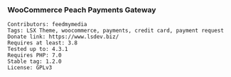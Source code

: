 ### WooCommerce Peach Payments Gateway

```
Contributors: feedmymedia
Tags: LSX Theme, woocommerce, payments, credit card, payment request
Donate link: https://www.lsdev.biz/
Requires at least: 3.8
Tested up to: 4.3.1
Requires PHP: 7.0
Stable tag: 1.2.0
License: GPLv3
```
